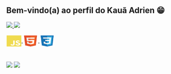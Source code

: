 ## Bem-vindo(a) ao perfil do Kauã Adrien 😁

 <div>
   <a href="https://github.com/KauaAdrien">
   <img height="180em" src="https://github-readme-stats.vercel.app/api?username=KauaAdrien&show_icons=true&theme=tokyonight&include_all_commits=true&count_public=true"/>
   <img height="180em" src="https://github-readme-stats.vercel.app/api/top-langs/?username=KauaAdrien&layout=compact&langs_count=6&theme=tokyonight"/>

</div>
<div style="display: inline_block"><br>
  <img align="center" alt="Js" height="30" width="40" src="https://raw.githubusercontent.com/devicons/devicon/master/icons/javascript/javascript-plain.svg">
  <img align="center" alt="HTML" height="30" width="40" src="https://raw.githubusercontent.com/devicons/devicon/master/icons/html5/html5-original.svg">
  <img align="center" alt="CSS" height="30" width="40" src="https://raw.githubusercontent.com/devicons/devicon/master/icons/css3/css3-original.svg">
</div>
 
 <br>

### 
 
<div> 
  <a href = "mailto:kauamanaus5@gmail.com"><img src="https://img.shields.io/badge/-Gmail-%23333?style=for-the-badge&logo=gmail&logoColor=white" target="_blank"></a>
  <a href = "https://www.linkedin.com/in/kauã-adrien-61a297215" target="_blank"><img src="https://img.shields.io/badge/-LinkedIn-%230077B5?style-for-the-bagde&logo=linkedin&logoColor=white" target="_blank"></a>
 
 
</div>


